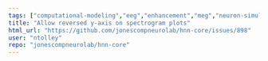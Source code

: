 ```yaml
---
tags: ["computational-modeling","eeg","enhancement","meg","neuron-simulator"]
title: "Allow reversed y-axis on spectrogram plots"
html_url: "https://github.com/jonescompneurolab/hnn-core/issues/898"
user: "ntolley"
repo: "jonescompneurolab/hnn-core"
---
```


